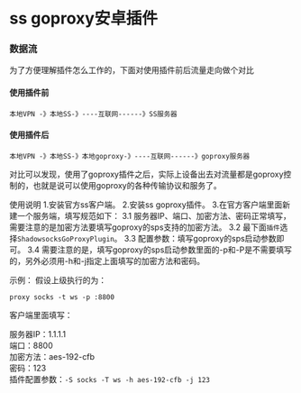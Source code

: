 # ss goproxy安卓插件
 
### 数据流
为了方便理解插件怎么工作的，下面对使用插件前后流量走向做个对比

#### 使用插件前

```text
本地VPN -》本地SS-》----互联网------》SS服务器
```

#### 使用插件后

```text
本地VPN -》本地SS-》本地goproxy-》----互联网------》goproxy服务器
```

对比可以发现，使用了goproxy插件之后，实际上设备出去对流量都是goproxy控制的，也就是说可以使用goproxy的各种传输协议和服务了。


使用说明
1.安装官方ss客户端。
2.安装ss goproxy插件。
3.在官方客户端里面新建一个服务端，填写规范如下：
3.1 服务器IP、端口、加密方法、密码正常填写，需要注意的是加密方法要填写goproxy的sps支持的加密方法。
3.2 最下面`插件`选择`ShadowsocksGoProxyPlugin`。
3.3 配置参数：填写goproxy的sps启动参数即可。
3.4 需要注意的是，填写goproxy的sps启动参数里面的-p和-P是不需要填写的，另外必须用-h和-j指定上面填写的加密方法和密码。

示例：
假设上级执行的为：

`proxy socks -t ws -p :8800`

客户端里面填写：  

服务器IP：1.1.1.1  
端口：8800  
加密方法：aes-192-cfb  
密码：123  
插件配置参数：`-S socks -T ws -h aes-192-cfb -j 123`  
